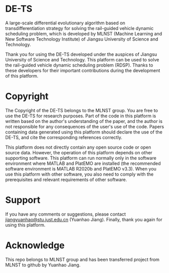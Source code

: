 # DE-TS

A large-scale differential evolutionary algorithm based on transdifferentiation strategy for solving the rail-guided vehicle dynamic scheduling problem, which is developed by MLNST (Machine Learning and New Software Technology Institute) of Jiangsu University of Science and Technology.

Thank you for using the DE-TS developed under the auspices of Jiangsu University of Science and Technology. This platform can be used to solve the rail-guided vehicle dynamic scheduling problem (RDSP). Thanks to these developers for their important contributions during the development of this platform.

# Copyright

The Copyright of the DE-TS belongs to the MLNST group. You are free to use the DE-TS for research purposes. Part of the code in this platform is written based on the author's understanding of the paper, and the author is not responsible for any consequences of the user's use of the code. Papers containing data generated using this platform should declare the use of the DE-TS, and cite the corresponding references correctly.

This platform does not directly contain any open source code or open source data. However, the operation of this platform depends on other supporting software. This platform can run normally only in the software environment where MATLAB and PlatEMO are installed (the recommended software environment is MATLAB R2020b and PlatEMO v3.3). When you use this platform with other software, you also need to comply with the prerequisites and relevant requirements of other software. 

# Support

If you have any comments or suggestions, please contact jiangyuanhao@stu.just.edu.cn (Yuanhao Jiang). Finally, thank you again for using this platform.

# Acknowledge
This repo belongs to MLNST group and has been transferred project from MLNST to github by Yuanhao Jiang.
